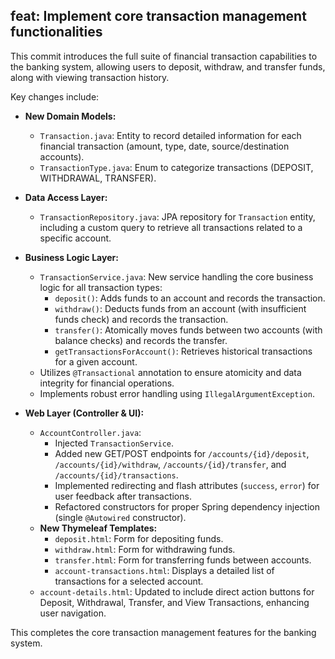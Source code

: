 ## feat: Implement core transaction management functionalities

This commit introduces the full suite of financial transaction capabilities to the banking system, allowing users to deposit, withdraw, and transfer funds, along with viewing transaction history.

Key changes include:

- **New Domain Models:**
    - `Transaction.java`: Entity to record detailed information for each financial transaction (amount, type, date, source/destination accounts).
    - `TransactionType.java`: Enum to categorize transactions (DEPOSIT, WITHDRAWAL, TRANSFER).

- **Data Access Layer:**
    - `TransactionRepository.java`: JPA repository for `Transaction` entity, including a custom query to retrieve all transactions related to a specific account.

- **Business Logic Layer:**
    - `TransactionService.java`: New service handling the core business logic for all transaction types:
        - `deposit()`: Adds funds to an account and records the transaction.
        - `withdraw()`: Deducts funds from an account (with insufficient funds check) and records the transaction.
        - `transfer()`: Atomically moves funds between two accounts (with balance checks) and records the transfer.
        - `getTransactionsForAccount()`: Retrieves historical transactions for a given account.
    - Utilizes `@Transactional` annotation to ensure atomicity and data integrity for financial operations.
    - Implements robust error handling using `IllegalArgumentException`.

- **Web Layer (Controller & UI):**
    - `AccountController.java`:
        - Injected `TransactionService`.
        - Added new GET/POST endpoints for `/accounts/{id}/deposit`, `/accounts/{id}/withdraw`, `/accounts/{id}/transfer`, and `/accounts/{id}/transactions`.
        - Implemented redirecting and flash attributes (`success`, `error`) for user feedback after transactions.
        - Refactored constructors for proper Spring dependency injection (single `@Autowired` constructor).
    - **New Thymeleaf Templates:**
        - `deposit.html`: Form for depositing funds.
        - `withdraw.html`: Form for withdrawing funds.
        - `transfer.html`: Form for transferring funds between accounts.
        - `account-transactions.html`: Displays a detailed list of transactions for a selected account.
    - `account-details.html`: Updated to include direct action buttons for Deposit, Withdrawal, Transfer, and View Transactions, enhancing user navigation.

This completes the core transaction management features for the banking system.
